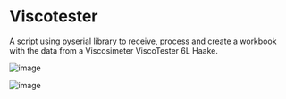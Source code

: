 # Viscotester
A script using pyserial library to receive, process and create a workbook with the data from a Viscosimeter ViscoTester 6L Haake. 

![image](https://user-images.githubusercontent.com/42140919/52665106-e83fc480-2ef1-11e9-85ad-28706656d035.png)

![image](https://user-images.githubusercontent.com/42140919/52665252-48cf0180-2ef2-11e9-8f27-730286222caa.png)
